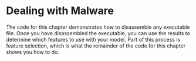 # Dealing with Malware
The code for this chapter demonstrates how to disassemble any executable file. Once you have disassembled the executable, you can use the results to determine which features to use with your model. Part of this process is feature selection, which is what the remainder of the code for this chapter shows you how to do.
